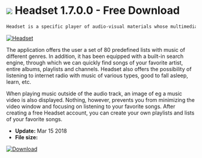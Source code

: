 # ![](https://cdn.softexe.net/static/icon/a/headset-10545.png) Headset 1.7.0.0 - Free Download

```sh
Headset is a specific player of audio-visual materials whose multimedia library is popular on YouTube. Thanks to this, it gives access to a huge number of songs and video clips without the need to use a web browser.
```
[![Headset](https://gallery.dpcdn.pl/imgc/Tools/81130/g_-_420x350_1.5_-_x64a76e90-5a1a-4100-9d59-dbe2e006a471.png)](https://softexe.net/win/multimedia/audio-video-players/headset:pRede.html)

The application offers the user a set of 80 predefined lists with music of different genres. In addition, it has been equipped with a built-in search engine, through which we can quickly find songs of your favorite artist, entire albums, playlists and channels. Headset also offers the possibility of listening to internet radio with music of various types, good to fall asleep, learn, etc.
 
 When playing music outside of the audio track, an image of eg a music video is also displayed. Nothing, however, prevents you from minimizing the video window and focusing on listening to your favorite songs. After creating a free Headset account, you can create your own playlists and lists of your favorite songs.


- **Update:** Mar 15 2018
- **File size:** 

[![Download](https://cdn.softexe.net/static/img/download.png)](https://softexe.net/win/multimedia/audio-video-players/headset:pRede.html)

